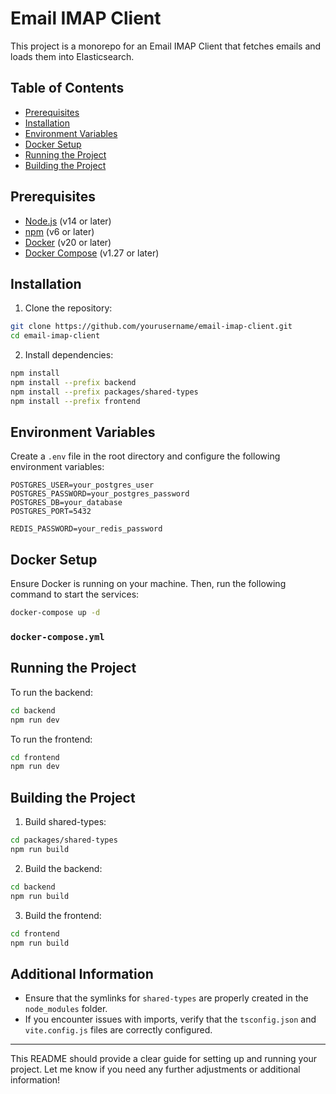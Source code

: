 # Email IMAP Client

This project is a monorepo for an Email IMAP Client that fetches emails and loads them into Elasticsearch.

## Table of Contents

- [Prerequisites](#prerequisites)
- [Installation](#installation)
- [Environment Variables](#environment-variables)
- [Docker Setup](#docker-setup)
- [Running the Project](#running-the-project)
- [Building the Project](#building-the-project)

## Prerequisites

- [Node.js](https://nodejs.org/en/) (v14 or later)
- [npm](https://www.npmjs.com/) (v6 or later)
- [Docker](https://www.docker.com/) (v20 or later)
- [Docker Compose](https://docs.docker.com/compose/) (v1.27 or later)

## Installation

1. Clone the repository:

```bash
git clone https://github.com/yourusername/email-imap-client.git
cd email-imap-client
```

2. Install dependencies:

```bash
npm install
npm install --prefix backend
npm install --prefix packages/shared-types
npm install --prefix frontend
```

## Environment Variables

Create a `.env` file in the root directory and configure the following environment variables:

```
POSTGRES_USER=your_postgres_user
POSTGRES_PASSWORD=your_postgres_password
POSTGRES_DB=your_database
POSTGRES_PORT=5432

REDIS_PASSWORD=your_redis_password
```

## Docker Setup

Ensure Docker is running on your machine. Then, run the following command to start the services:

```bash
docker-compose up -d
```

### `docker-compose.yml`

## Running the Project

To run the backend:

```bash
cd backend
npm run dev
```

To run the frontend:

```bash
cd frontend
npm run dev
```

## Building the Project

1. Build shared-types:

```bash
cd packages/shared-types
npm run build
```

2. Build the backend:

```bash
cd backend
npm run build
```

3. Build the frontend:

```bash
cd frontend
npm run build
```

## Additional Information

- Ensure that the symlinks for `shared-types` are properly created in the `node_modules` folder.
- If you encounter issues with imports, verify that the `tsconfig.json` and `vite.config.js` files are correctly configured.

---

This README should provide a clear guide for setting up and running your project. Let me know if you need any further adjustments or additional information!